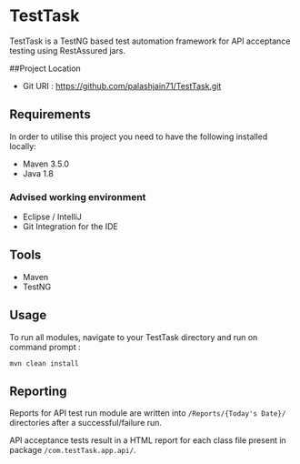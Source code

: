 # TestTask

TestTask is a TestNG based test automation framework for API acceptance testing using RestAssured jars.
 
##Project Location

 - Git URI : https://github.com/palashjain71/TestTask.git

## Requirements

In order to utilise this project you need to have the following installed locally:

- Maven 3.5.0
- Java 1.8

### Advised working environment

- Eclipse / IntelliJ
- Git Integration for the IDE

## Tools

- Maven
- TestNG

## Usage

To run all modules, navigate to your TestTask directory and run on command prompt :

 `mvn clean install`

## Reporting

Reports for API test run module are written into `/Reports/{Today's Date}/` directories after a successful/failure run.

API acceptance tests result in a HTML report for each class file present in package `/com.testTask.app.api/`.
